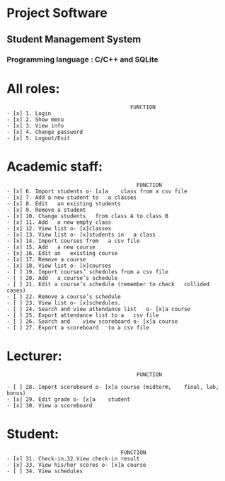 # Project Software
## Student Management System
### Programming language : C/C++ and SQLite
# All roles:
										   FUNCTION 		
  	- [x] 1. Login 		
	- [x] 2. Show menu
	- [x] 3. View info 		
	- [x] 4. Change password 	
	- [x] 5. Logout/Exit 		
# Academic staff:
					 						 FUNCTION 								
	- [x] 6. Import students o- [x]a	class from a csv file 					
	- [x] 7. Add a new student to	a classes								
	- [x] 8. Edit	an existing	students 									
	- [x] 9. Remove a student 											
	- [x] 10. Change students	from class A to	class B 					
	- [x] 11. Add	a new empty class 										
	- [x] 12. View list o- [x]classes 										
	- [x] 13. View list o- [x]students in	a class 						
	- [x] 14. Import courses from	a csv file 								
	- [x] 15. Add	a new course 											
	- [x] 16. Edit an	existing course 									
	- [x] 17. Remove a course 											
	- [x] 18. View list o- [x]courses 										
	- [ ] 19. Import courses’ schedules from a csv file 					
	- [ ] 20. Add	a course’s schedule 									
	- [ ] 21. Edit a course’s schedule (remember to check	collided cases) 
	- [ ] 22. Remove a course’s schedule 									
	- [ ] 23. View list o- [x]schedules. 									
	- [ ] 24. Search and view attendance list	o- [x]a course 				
	- [ ] 25. Export attendance list to a	csv	file 						
	- [ ] 26. Search and	view scoreboard o- [x]a course 					
	- [ ] 27. Export a scoreboard	to a csv file 							
# Lecturer:
											 FUNCTION 								
	
	- [ ] 28. Import scoreboard o- [x]a course (midterm,	final, lab, bonus) 	
	- [x] 29. Edit grade o- [x]a	student 									
	- [x] 30. View a scoreboard 											
# Student:
	 						 			FUNCTION 								
	- [x] 31. Check-in.32.View check-in result 							
	- [x] 33. View his/her scores o- [x]a course 							
	- [ ] 34. View schedules 												